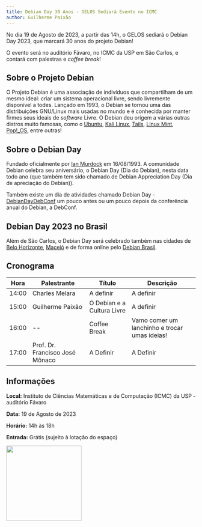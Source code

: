 ```yaml
---
title: Debian Day 30 Anos - GELOS Sediará Evento no ICMC
author: Guilherme Paixão
---
```



No dia 19 de Agosto de 2023, a partir das 14h, o GELOS sediará o Debian Day 2023, que marcará 30 anos do projeto Debian!

O evento será no auditório Fávaro, no ICMC da USP em São Carlos, e contará com palestras e *coffee break*!

## Sobre o Projeto Debian

O Projeto Debian é uma associação de indivíduos que compartilham de um mesmo ideal: criar um sistema operacional livre, sendo livremente disponível a todes.
Lançado em 1993, o Debian se tornou uma das distribuições GNU/Linux mais usadas no mundo e é conhecida por manter firmes seus ideais de *software* Livre. O Debian deu origem
a várias outras distros muito famosas, como o [Ubuntu](https://ubuntu.com/), [Kali Linux](https://www.kali.org/), [Tails](https://tails.net/), [Linux Mint](https://linuxmint.com/), [Pop!_OS](https://pop.system76.com/), entre outras!

## Sobre o Debian Day

Fundado oficialmente por [Ian Murdock](https://pt.wikipedia.org/wiki/Ian_Murdock) em 16/08/1993. A comunidade Debian celebra seu aniversário, o Debian Day (Dia do Debian), nesta data todo ano (que também tem sido chamado de Debian Appreciation Day (Dia de apreciação do Debian)).

Também existe um dia de atividades chamado Debian Day - [DebianDayDebConf](https://wiki.debian.org/DebianDayDebConf) um pouco antes ou um pouco depois da conferência anual do Debian, a DebConf.

## Debian Day 2023 no Brasil

Além de São Carlos, o Debian Day será celebrado também nas cidades de [Belo Horizonte](https://dcc.ufmg.br/evento-organizado-pelo-dcc-e-a-comunidade-de-software-livre-comemora-30-anos-do-projeto-debian/), [Maceió](https://doity.com.br/debian-day-mcz-2023) e de forma online pelo [Debian Brasil](https://debianbrasil.gitlab.io/debian30anos).

## Cronograma

Hora | Palestrante | Título | Descrição
---|---|---|---
14:00 | Charles Melara | A definir | A definir
15:00 | Guilherme Paixão | O Debian e a Cultura Livre | A definir
16:00 | -- | Coffee Break | Vamo comer um lanchinho e trocar umas ideias!
17:00 | Prof. Dr. Francisco José Mônaco | A Definir | A Definir

## Informações

**Local:** Instituto de Ciências Matemáticas e de Computação (ICMC) da USP - auditório Fávaro

**Data:** 19 de Agosto de 2023

**Horário:** 14h às 18h

**Entrada:** Grátis (sujeito à lotação do espaço)

<img width="200px" src="https://salsa.debian.org/debian/debian-flyers/-/raw/master/logo-30-years/logo-debian-30-years.png">


